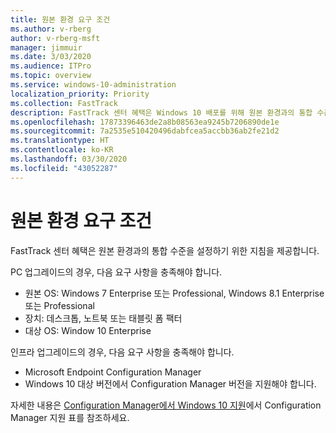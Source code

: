 ```yaml
---
title: 원본 환경 요구 조건
ms.author: v-rberg
author: v-rberg-msft
manager: jimmuir
ms.date: 3/03/2020
ms.audience: ITPro
ms.topic: overview
ms.service: windows-10-administration
localization_priority: Priority
ms.collection: FastTrack
description: FastTrack 센터 혜택은 Windows 10 배포를 위해 원본 환경과의 통합 수준을 설정하기 위한 지침을 제공합니다.
ms.openlocfilehash: 17873396463de2a8b08563ea9245b7206890de1e
ms.sourcegitcommit: 7a2535e510420496dabfcea5accbb36ab2fe21d2
ms.translationtype: HT
ms.contentlocale: ko-KR
ms.lasthandoff: 03/30/2020
ms.locfileid: "43052287"
---
```

# <a name="source-environment-expectations"></a>원본 환경 요구 조건

FastTrack 센터 혜택은 원본 환경과의 통합 수준을 설정하기 위한 지침을 제공합니다.
  
PC 업그레이드의 경우, 다음 요구 사항을 충족해야 합니다.

- 원본 OS: Windows 7 Enterprise 또는 Professional, Windows 8.1 Enterprise 또는 Professional
- 장치: 데스크톱, 노트북 또는 태블릿 폼 팩터
- 대상 OS: Window 10 Enterprise

인프라 업그레이드의 경우, 다음 요구 사항을 충족해야 합니다.   

- Microsoft Endpoint Configuration Manager  
- Windows 10 대상 버전에서 Configuration Manager 버전을 지원해야 합니다.

자세한 내용은 [Configuration Manager에서 Windows 10 지원](https://docs.microsoft.com/sccm/core/plan-design/configs/support-for-windows-10)에서 Configuration Manager 지원 표를 참조하세요.
  